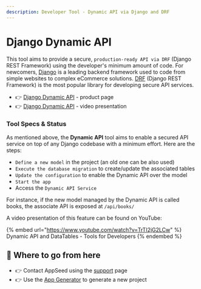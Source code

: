 ```yaml
---
description: Developer Tool - Dynamic API via Django and DRF
---
```


# Django Dynamic API

This tool aims to provide a secure, `production-ready API via DRF` (Django REST Framework) using the developer's minimum amount of code. For newcomers, [Django](https://www.djangoproject.com/) is a leading backend framework used to code from simple websites to complex eCommerce solutions. [DRF](https://www.django-rest-framework.org/) (Django REST Framework) is the most popular library for developing secure API services.&#x20;

* 👉 [Django Dynamic API](https://appseed.us/developer-tools/django-dynamic-api/) - product page
* 👉 [Django Dynamic API](https://www.youtube.com/watch?v=TrTI2jG2LCw) - video presentation


### Tool Specs & Status

As mentioned above, the **Dynamic API** tool aims to enable a secured API service on top of any Django codebase with a minimum effort. Here are the steps:

* `Define a new model` in the project (an old one can be also used)
* `Execute the database migration` to create/update the associated tables
* `Update the configuration` to enable the Dynamic API over the model
* `Start the app`
* Access the `Dynamic API Service`&#x20;

For instance, if the new model managed by the Dynamic API is called books, the associate API is exposed at `/api/books/`

A video presentation of this feature can be found on YouTube:&#x20;

{% embed url="https://www.youtube.com/watch?v=TrTI2jG2LCw" %}
Dynamic API and DataTables - Tools for Developers
{% endembed %}

&#x20;

## 🚀 Where to go from here

* 👉 Contact AppSeed using the [support](https://appseed.us/support/) page&#x20;
* 👉 Use the [App Generator](https://appseed.us/generator) to generate a new project
